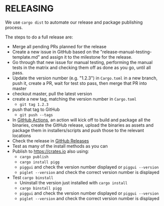 # RELEASING

We use `cargo dist` to automate our release and package publishing process.

The steps to do a full release are:

- Merge all pending PRs planned for the release
- Create a new issue in GitHub based on the "release-manual-testing-template.md" and assign it to the milestone
  for the release.
- Go through that new issue for manual testing, performing the manual tests in the matrix and checking them
  off as done as you go, until all pass.
- Update the version number (e.g. "1.2.3") in `Cargo.toml` in a new branch, push it, create a PR,
  wait for test sto pass, then merge that PR into master
- checkout master, pull the latest version
- create a new tag, matching the version number in `Cargo.toml`
    - `git tag 1.2.3`
- push that tag to GitHub
    - `git push --tags`
- In [GitHub Actions](https://github.com/andrewdavidmackenzie/pigg/actions), an action will kick off to
  build and package all the binaries, create the GitHub release, upload the binaries
  as assets and package them in installers/scripts and push those to the relevant
  locations
- Check the release in [GitHub Releases](https://github.com/andrewdavidmackenzie/pigg/releases)
- Test as many of the install methods as you can
- Publish to https://crates.io also using:
    - `cargo publish`
    - `cargo install pigg`
    - `piggui` and check the version number displayed or `piggui --version`
    - `piglet --version` and check the correct version number is displayed
- Test `cargo binstall`
    - Uninstall the version just installed with `cargo install`
    - `cargo binstall pigg`
    - `piggui` and check the version number displayed or `piggui --version`
    - `piglet --version` and check the correct version number is displayed
  